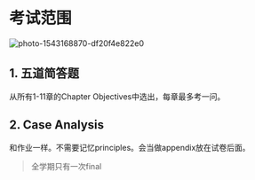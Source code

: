 # 考试范围



![photo-1543168870-df20f4e822e0](https://ws4.sinaimg.cn/large/006tNbRwly1fxtu7xojy7j31hc0u0jyl.jpg)

## 1. 五道简答题

从所有1-11章的Chapter Objectives中选出，每章最多考一问。

## 2. Case Analysis

和作业一样。不需要记忆principles。会当做appendix放在试卷后面。



> 全学期只有一次final